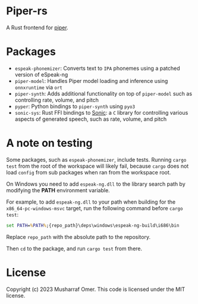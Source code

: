 # Piper-rs

A Rust frontend for [piper](https://github.com/rhasspy/piper).

# Packages

- `espeak-phonemizer`: Converts text to `IPA` phonemes using a patched version of eSpeak-ng
- `piper-model`: Handles Piper model loading and inference using `onnxruntime` via `ort`
- `piper-synth`: Adds additional functionality on top of `piper-model` such as controlling rate, volume, and pitch
- `pyper`: Python bindings to `piper-synth` using `pyo3`
- `sonic-sys`: Rust FFI bindings to [Sonic](https://github.com/waywardgeek/sonic): a `C` library for controlling various aspects of generated speech, such as rate, volume, and pitch

# A note on testing

Some packages, such as `espeak-phonemizer`, include tests. Running `cargo test` from the root of the workspace will likely fail, because `cargo` does not load `config` from sub packages when ran from the workspace root.

On Windows you need to add `espeak-ng.dll` to the library search path by modifying the **PATH** environment variable.

For example, to add `espeak-ng.dll` to your path when building for the `x86_64-pc-windows-msvc` target, run the following command before `cargo test`:

```cmd
set PATH=%PATH%;{repo_path}\deps\windows\espeak-ng-build\i686\bin
```

Replace `repo_path` with the absolute path to the repository.

Then `cd` to the package, and run `cargo test` from there.

# License

Copyright (c) 2023 Musharraf Omer. This code is licensed under the  MIT license.

